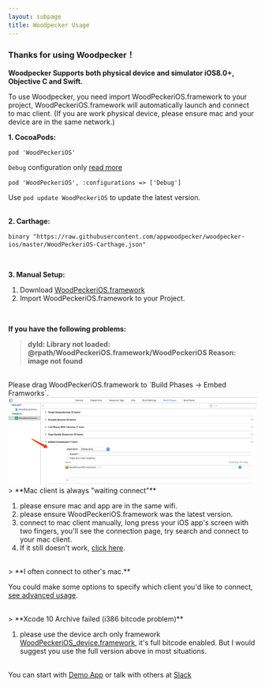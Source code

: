 ```yaml
---
layout: subpage
title: Woodpecker Usage
---
```



<h3 class="index-h3">Thanks for using Woodpecker！</h3>

**Woodpecker Supports both physical device and simulator iOS8.0+, Objective C and Swift.**

To use Woodpecker, you need import WoodPeckeriOS.framework to your project, WoodPeckeriOS.framework will automatically launch and connect to mac client. 
(If you are work physical device, please ensure mac and your device are in the same network.)

**1. CocoaPods:**

```
pod 'WoodPeckeriOS'
```
`Debug` configuration only [read more](https://guides.cocoapods.org/syntax/podfile.html#pod)
```
pod 'WoodPeckeriOS', :configurations => ['Debug']
```
Use `pod update WoodPeckeriOS` to update the latest version.
<br/>
<br/>

**2. Carthage:**

```
binary "https://raw.githubusercontent.com/appwoodpecker/woodpecker-ios/master/WoodPeckeriOS-Carthage.json"
```
<br/>

**3. Manual Setup:**

1. Download <a href="/assets/framework/WoodPeckeriOS.framework.zip">WoodPeckeriOS.framework</a>
2. Import WoodPeckeriOS.framework to your Project.

<br/>

**If you have the following problems:**

> **dyld: Library not loaded: @rpath/WoodPeckeriOS.framework/WoodPeckeriOS
Reason: image not found**

<br/>
Please drag WoodPeckeriOS.framework to `Build Phases -> Embed Framworks`.

<img src="/assets/img/embedframework.png"/>
<br/>
> **Mac client is always "waiting connect"**

1. please ensure mac and app are in the same wifi.
2. please ensure WoodPeckeriOS.framework was the latest version.
3. connect to mac client manually, long press your iOS app's screen with two fingers, you'll see the connection page, try search and connect to your mac client.
4. If it still doesn't work, <a href="/contact.html">click here</a>.

<br/>
> **I often connect to other's mac.**

 You could make some options to specify which client you'd like to connect, <a href="/connection.html">see advanced usage</a>.

<br/>
> **Xcode 10 Archive failed (i386 bitcode problem)**

1. please use the device arch only framework <a href="/assets/framework/WoodPeckeriOS_device.framework.zip">WoodPeckeriOS_device.framework</a>, it's full bitcode enabled. But I would suggest you use the full version above in most situations.

<br/>
You can start with <a href="https://github.com/appwoodpecker/woodpecker-ios">Demo App</a> or talk with others at 
<a href="https://join.slack.com/t/woodpeckerapp/shared_invite/enQtNTkzNzU1OTAwMDgzLTM3MzdiZDdmZTI2M2EyNDhjYmViNmFmZThmNjM5ZjdmZDFlYjdlNTU5NWU1ZWVhZDU0ZmM5YjlmNjJlYjU1MjI">Slack</a>
<br/>
<br/>
<br/>



